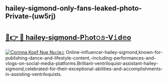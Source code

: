 ## hailey-sigmond-only-fans​-leaked-photo​-Private-(uw5rj)


# <h2><a href="https://mediaupload.pro?title=hailey-sigmond&ref=git">🔗👉 🔴 hailey-sigmond-P𝚑ot𝚘𝚜-V𝚒d𝚎o</a></h2>

[![Corinna Kopf Nue Nu𝚍e𝚜](https://i.imgur.com/0qMVB7G.gif)](https://mediaupload.pro?title=hailey-sigmond&ref=git)
Online-influencer-hailey-sigmond,known-for-publishing-dance-and-lifestyle-content,-including-performances-and-vlogs-on-social-media-platforms.Brilliant-ventriloquist-assistant-hailey-sigmond,celebrated-for-their-exceptional-abilities-and-accomplishments-in-assisting-ventriloquists.  